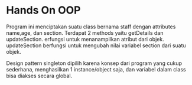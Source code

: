 # Hands On OOP

Program ini menciptakan suatu class bernama staff dengan attributes name,age, dan section. Terdapat 2 methods yaitu getDetails dan updateSection. erfungsi untuk menanampilkan atribut dari objek. updateSection berfungsi untuk mengubah nilai variabel section dari suatu objek. 

Design pattern singleton dipilih karena konsep dari program yang cukup sederhana, menghasilkan 1 instance/object saja, dan variabel dalam class bisa diakses secara global. 
